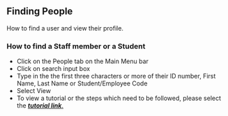 ## **Finding People**

How to find a user and view their profile. 

### **How to find a Staff member or a Student**
-	Click on the People tab on the Main Menu bar
-	Click on search input box
-	Type in the the first three characters or more of their ID number, First Name, Last Name or Student/Employee Code
- Select View
- To view a tutorial or the steps which need to be followed, please select the [**_tutorial link_**.](https://www.iorad.com/player/116327/Searching-for-users-in-Student-Manager)
